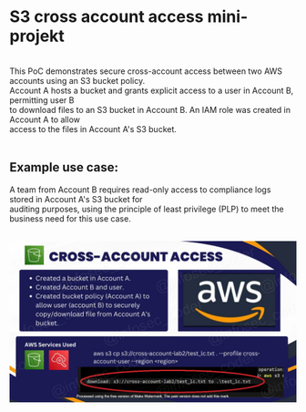 <h1>S3 cross account access mini-projekt</h1>
<br> This PoC demonstrates secure cross-account access between two AWS accounts using an S3 bucket policy. 
<br> Account A hosts a bucket and grants explicit access to a user in Account B, permitting user B
<br>to download files to an S3 bucket in Account B. An IAM role was created in Account A to allow
<br>access to the files in Account A's S3 bucket. 
<br>
<br><h2>Example use case:</h2>
A team from Account B requires read-only access to compliance logs stored in Account A's S3 bucket for 
<br>auditing purposes, using the principle of least privilege (PLP) to meet the business need for this use case.
<br>
<br>

![Alt Text](S3_cross_account_access_lc_WATERMARKED_lc.jpg)
